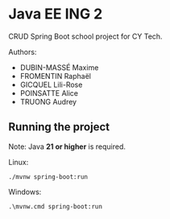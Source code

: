 # Java EE ING 2

CRUD Spring Boot school project for CY Tech. 

Authors:
- DUBIN-MASSÉ Maxime
- FROMENTIN Raphaël
- GICQUEL Lili-Rose
- POINSATTE Alice
- TRUONG Audrey

## Running the project

Note: Java **21 or higher** is required.

Linux:

```shell
./mvnw spring-boot:run
```

Windows:

```shell
.\mvnw.cmd spring-boot:run
```